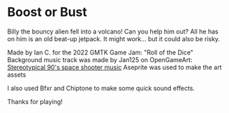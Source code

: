 # Boost or Bust

Billy the bouncy alien fell into a volcano! Can you help him out? All he has on him is an old beat-up jetpack. It might work... but it could also be risky.

Made by Ian C. for the 2022 GMTK Game Jam: "Roll of the Dice"
Background music track was made by Jan125 on OpenGameArt: [Stereotypical 90's space shooter music](https://opengameart.org/content/stereotypical-90s-space-shooter-music)
Aseprite was used to make the art assets

I also used Bfxr and Chiptone to make some quick sound effects.

Thanks for playing!
